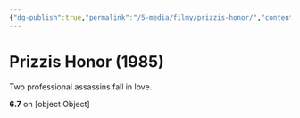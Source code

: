 ```yaml
---
{"dg-publish":true,"permalink":"/5-media/filmy/prizzis-honor/","contentClasses":"movie","tags":["to-watch","фильм","#Comedy","#Crime","#Drama"]}
---
```


# Prizzis Honor (1985)
​​Two professional assassins fall in love.

**6.7** on [object Object]
